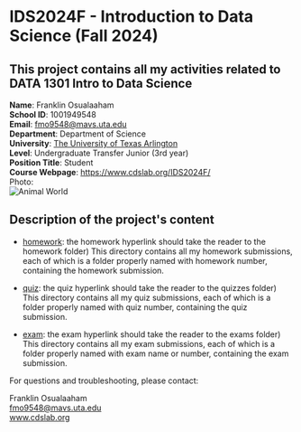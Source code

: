 # IDS2024F - Introduction to Data Science (Fall 2024)  
This project contains all my activities related to DATA 1301 Intro to Data Science  
---  
**Name**: Franklin Osualaaham  
**School ID**: 1001949548  
**Email**: fmo9548@mavs.uta.edu  
**Department**: Department of Science   
**University**: [The University of Texas Arlington](https://www.uta.edu/)  
**Level**: Undergraduate Transfer Junior (3rd year)   
**Position Title**: Student  
**Course Webpage**:  https://www.cdslab.org/IDS2024F/  
Photo:  
![Animal World](https://images.creativemarket.com/0.1.0/ps/7658448/1820/1213/m1/fpnw/wm1/sxz2erbcack0c9mvqn7hh36vgymtzdvuqox4oanqntfdsxx9icbmcbrmwxovw4gv-.jpg?1580156738&s=74e57ecf90aa45976dd56d17f9ad936c)  

## Description of the project's content  

+  [homework](./Homework): the homework hyperlink should take the reader to the homework folder)
This directory contains all my homework submissions, each of which is a folder properly named with homework number, containing the homework submission.

+  [quiz](./QUIZ): the quiz hyperlink should take the reader to the quizzes folder)
This directory contains all my quiz submissions, each of which is a folder properly named with quiz number, containing the quiz submission.

+  [exam](./Exam): the exam hyperlink should take the reader to the exams folder)
This directory contains all my exam submissions, each of which is a folder properly named with exam name or number, containing the exam submission.  

For questions and troubleshooting, please contact:  

Franklin Osualaaham  
fmo9548@mavs.uta.edu  
www.cdslab.org  









